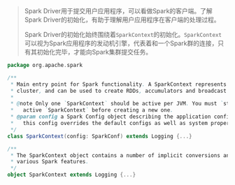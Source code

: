 > Spark Driver用于提交用户应用程序，可以看做Spark的客户端。了解Spark Driver的初始化，有助于理解用户应用程序在客户端的处理过程。
>
> Spark Driver的初始化始终围绕着`SparkContext`的初始化。`SparkContext`可以视为Spark应用程序的发动机引擎，代表着和一个Spark群的连接，只有其初始化完毕，才能向Spark集群提交任务。



```scala
package org.apache.spark

/**
 * Main entry point for Spark functionality. A SparkContext represents the connection to a Spark
 * cluster, and can be used to create RDDs, accumulators and broadcast variables on that cluster.
 *
 * @note Only one `SparkContext` should be active per JVM. You must `stop()` the
 *   active `SparkContext` before creating a new one.
 * @param config a Spark Config object describing the application configuration. Any settings in
 *   this config overrides the default configs as well as system properties.
 */
class SparkContext(config: SparkConf) extends Logging {...}

/**
 * The SparkContext object contains a number of implicit conversions and parameters for use with
 * various Spark features.
 */
object SparkContext extends Logging {...}
```

